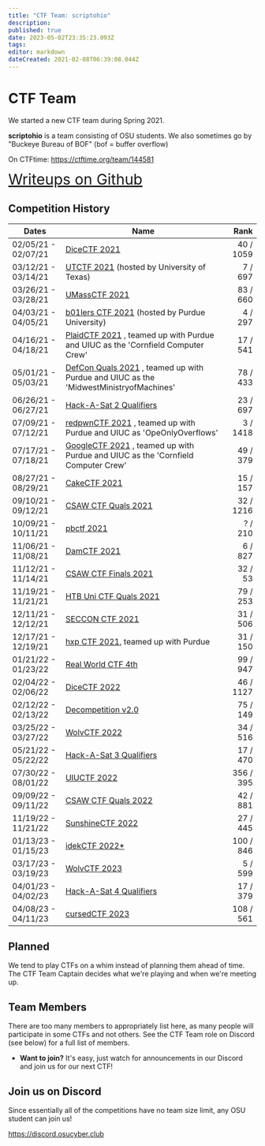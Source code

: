 ```yaml
---
title: "CTF Team: scriptohio"
description: 
published: true
date: 2023-05-02T23:35:23.093Z
tags: 
editor: markdown
dateCreated: 2021-02-08T06:39:08.044Z
---
```


# CTF Team

We started a new CTF team during Spring 2021.

**scriptohio** is a team consisting of OSU students. We also sometimes go by "Buckeye Bureau of BOF" (bof = buffer overflow)

On CTFtime: https://ctftime.org/team/144581

<a href="https://github.com/cscosu/ctf-writeups" style="font-size: 30px; text-decoration: underline;">Writeups on Github</a>

Competition History
-----

| Dates               | Name                                   |      Rank |
|---------------------|----------------------------------------|----------:|
| 02/05/21 - 02/07/21 | [DiceCTF 2021]                         | 40 / 1059 |
| 03/12/21 - 03/14/21 | [UTCTF 2021] (hosted by University of Texas)     | 7 / 697   |
| 03/26/21 - 03/28/21 | [UMassCTF 2021]     									 | 83 / 660  |
| 04/03/21 - 04/05/21 | [b01lers CTF 2021] (hosted by Purdue University) | 4 / 297   |
| 04/16/21 - 04/18/21 | [PlaidCTF 2021] , teamed up with Purdue and UIUC as the 'Cornfield Computer Crew' | 17 / 541 |
| 05/01/21 - 05/03/21 | [DefCon Quals 2021] , teamed up with Purdue and UIUC as the 'MidwestMinistryofMachines' | 78 / 433 |
| 06/26/21 - 06/27/21 | [Hack-A-Sat 2 Qualifiers]     					 | 23 / 697  |
| 07/09/21 - 07/12/21 | [redpwnCTF 2021] , teamed up with Purdue and UIUC as 'OpeOnlyOverflows' | 3 / 1418 |
| 07/17/21 - 07/18/21 | [GoogleCTF 2021] , teamed up with Purdue and UIUC as the 'Cornfield Computer Crew' | 49 / 379 |
| 08/27/21 - 08/29/21 | [CakeCTF 2021]    |  15 / 157 |
| 09/10/21 - 09/12/21 | [CSAW CTF Quals 2021] | 32 / 1216 |
| 10/09/21 - 10/11/21 | [pbctf 2021] | ? / 210 |
| 11/06/21 - 11/08/21 | [DamCTF 2021] |  6 / 827 |
| 11/12/21 - 11/14/21 | [CSAW CTF Finals 2021] | 32 / 53 |
| 11/19/21 - 11/21/21 | [HTB Uni CTF Quals 2021] | 79 / 253 |
| 12/11/21 - 12/12/21 | [SECCON CTF 2021] | 31 / 506 |
| 12/17/21 - 12/19/21 | [hxp CTF 2021], teamed up with Purdue | 31 / 150 |
| 01/21/22 - 01/23/22 | [Real World CTF 4th] | 99 / 947 |
| 02/04/22 - 02/06/22 | [DiceCTF 2022] | 46 / 1127 |
| 02/12/22 - 02/13/22 | [Decompetition v2.0] | 75 / 149 |
| 03/25/22 - 03/27/22 | [WolvCTF 2022] | 34 / 516 |
| 05/21/22 - 05/22/22 | [Hack-A-Sat 3 Qualifiers] | 17 / 470 |
| 07/30/22 - 08/01/22 | [UIUCTF 2022] | 356 / 395 |
| 09/09/22 - 09/11/22 | [CSAW CTF Quals 2022] | 42 / 881 |
| 11/19/22 - 11/21/22 | [SunshineCTF 2022] | 27 / 445 |
| 01/13/23 - 01/15/23 | [idekCTF 2022*] | 100 / 846 |
| 03/17/23 - 03/19/23 | [WolvCTF 2023] | 5 / 599 |
| 04/01/23 - 04/02/23 | [Hack-A-Sat 4 Qualifiers] | 17 / 379 |
| 04/08/23 - 04/11/23 | [cursedCTF 2023] | 108 / 561 |

[DiceCTF 2021]: https://ctftime.org/event/1236
[UTCTF 2021]: https://ctftime.org/event/1177
[UMassCTF 2021]: https://ctftime.org/event/1282
[b01lers CTF 2021]: https://ctftime.org/event/1259
[PlaidCTF 2021]: https://ctftime.org/event/1199
[DefCon Quals 2021]: https://ctftime.org/event/1254
[Hack-A-Sat 2 Qualifiers]: https://ctftime.org/event/1365
[redpwnCTF 2021]: https://ctftime.org/event/1327
[GoogleCTF 2021]: https://ctftime.org/event/1318
[CakeCTF 2021]: https://2021.cakectf.com/
[CSAW CTF Quals 2021]: https://ctftime.org/event/1315
[pbctf 2021]: https://ctftime.org/event/1371
[CSAW CTF Finals 2021]: https://ctftime.org/event/1316
[HTB Uni CTF Quals 2021]: https://ctftime.org/event/1511
[SECCON CTF 2021]: https://ctftime.org/event/1458
[hxp CTF 2021]: https://ctftime.org/event/1447
[Real World CTF 4th]: https://ctftime.org/event/1507
[DiceCTF 2022]: https://ctftime.org/event/1541
[WolvCTF 2023]: https://ctftime.org/event/1866
[SunshineCTF 2022]: https://ctftime.org/event/1629
[idekCTF 2022*]: https://ctftime.org/event/1839
[Hack-A-Sat 4 Qualifiers]: https://ctftime.org/event/1837
[cursedCTF 2023]: https://ctftime.org/event/1887
[Decompetition v2.0]: https://ctftime.org/event/1550
[WolvCTF 2022]: https://ctftime.org/event/1612
[Hack-A-Sat 3 Qualifiers]: https://ctftime.org/event/1562
[UIUCTF 2022]: https://ctftime.org/event/1600
[CSAW CTF Quals 2022]: https://ctftime.org/event/1613
[DamCTF 2021]: https://ctftime.org/event/1401

Planned
-----

We tend to play CTFs on a whim instead of planning them ahead of time. The CTF Team Captain decides what we're playing and when we're meeting up.


Team Members
-------

There are too many members to appropriately list here, as many people will participate in some CTFs and not others. See the CTF Team role on Discord (see below) for a full list of members.
- **Want to join?** It's easy, just watch for announcements in our Discord and join us for our next CTF!

Join us on Discord
-----

Since essentially all of the competitions have no team size limit, any OSU student can join us!

https://discord.osucyber.club
